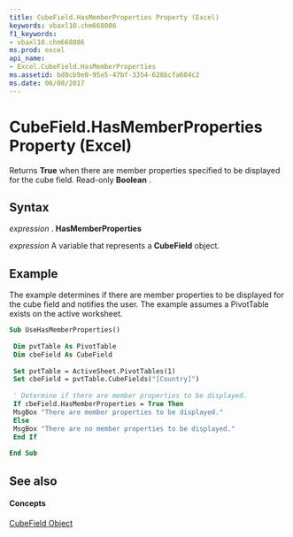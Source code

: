 ```yaml
---
title: CubeField.HasMemberProperties Property (Excel)
keywords: vbaxl10.chm668086
f1_keywords:
- vbaxl10.chm668086
ms.prod: excel
api_name:
- Excel.CubeField.HasMemberProperties
ms.assetid: bd0cb9e0-95e5-47bf-3354-628bcfa604c2
ms.date: 06/08/2017
---
```



# CubeField.HasMemberProperties Property (Excel)

Returns  **True** when there are member properties specified to be displayed for the cube field. Read-only **Boolean** .


## Syntax

 _expression_ . **HasMemberProperties**

 _expression_ A variable that represents a **CubeField** object.


## Example

The example determines if there are member properties to be displayed for the cube field and notifies the user. The example assumes a PivotTable exists on the active worksheet.


```vb
Sub UseHasMemberProperties() 
 
 Dim pvtTable As PivotTable 
 Dim cbeField As CubeField 
 
 Set pvtTable = ActiveSheet.PivotTables(1) 
 Set cbeField = pvtTable.CubeFields("[Country]") 
 
 ' Determine if there are member properties to be displayed. 
 If cbeField.HasMemberProperties = True Then 
 MsgBox "There are member properties to be displayed." 
 Else 
 MsgBox "There are no member properties to be displayed." 
 End If 
 
End Sub
```


## See also


#### Concepts


[CubeField Object](cubefield-object-excel.md)

